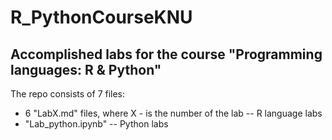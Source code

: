# R_PythonCourseKNU

## Accomplished labs for the course "Programming languages: R &amp; Python"

The repo consists of 7 files:
* 6 "LabX.md" files, where X - is the number of the lab -- R language labs
* "Lab_python.ipynb" -- Python labs
